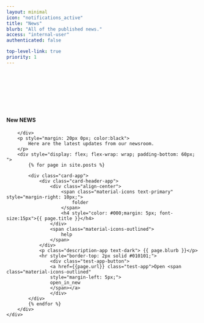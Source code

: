 ```yaml
---
layout: minimal
icon: "notifications_active"
title: "News"
blurb: "All of the published news."
access: "internal-user"
authenticated: false

top-level-link: true
priority: 1
---
```


<div class="hero-inner">
	<div class="container" style="padding-top: 100px;">
		<div>
			<h4 class="header-title">New NEWS</h4>

		</div>
		<p style="margin: 20px 0px; color:black">
			Here are the latest updates from our newsroom.
		</p>
		<div style="display: flex; flex-wrap: wrap; padding-bottom: 60px; ">
			{% for page in site.posts %}

			<div class="card-app">
				<div class="card-header-app">
					<div class="align-center">
						<span class="material-icons text-primary" style="margin-right: 10px;">
							folder
						</span>
						<h4 style="color: #000;margin: 5px; font-size:15px">{{ page.title }}</h4>
					</div>
					<span class="material-icons-outlined">
						help
					</span>
				</div>
				<p class="description-app text-dark"> {{ page.blurb }}</p>
				<hr style="border-top: 2px solid #010101;">
					<div class="test-app-button">
					<a href={{page.url}} class="test-app">Open <span class="material-icons-outlined"
					style="margin-left: 5px;">
					open_in_new
					</span></a>
					</div>
			</div>
			{% endfor %}
		</div>
	</div>
</div>
<!--/ End Single Slider -->